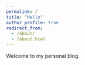 ```yaml
---
permalink: /
title: "Hello"
author_profile: true
redirect_from: 
  - /about/
  - /about.html
---
```


Welcome to my personal blog.
